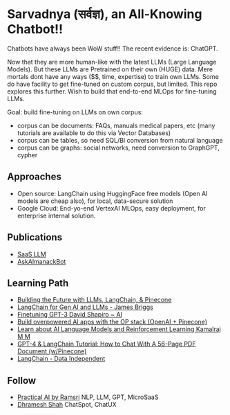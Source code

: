 # Sarvadnya (सर्वज्ञ), an All-Knowing Chatbot!!

Chatbots have always been WoW stuff!! The recent evidence is: ChatGPT.

Now that they are more human-like with the latest LLMs (Large Language Models). But these LLMs are Pretrained on their own (HUGE) data. Mere mortals dont have any ways ($$, time, expertise) to train own LLMs.
Some do have facility to get fine-tuned on custom corpus, but limited. This repo explores this further. Wish to build that end-to-end MLOps for fine-tuning LLMs.

Goal: build fine-tuning on LLMs on own corpus:
- corpus can be documents: FAQs, manuals medical papers, etc (many tutorials are available to do this via Vector Databases)
- corpus can be tables, so need SQL/BI conversion from natural language
- corpus can be graphs: social networks, need conversion to GraphGPT, cypher

<!-- 
## Why me?
- Reasonable popularity due to Sketchnote and talks on ChatGPT or LLMs (Large Language Models)
- Specific Knowledge: Theoretical background of NLP/LLMs due to trainings, plus, professional experience on customizing LLMs on custom data, plus common-sense software solution-ing experience for 2 decades, including engineering industries. Rare-Global-Untrainable-Leverage-Brand.
- IKIGAI: I love, I like, World needs, Can get paid
 -->
## Approaches
- Open source: LangChain using HuggingFace free models (Open AI models are cheap also), for local, data-secure solution
- Google Cloud: End-yo-end VertexAI MLOps, easy deployment, for enterprise internal solution.

<!-- ## Contours
- Theme: Automation MicroSaas
- Product: Micro SaaS, auto upgrade, Serverless, scale as you go
- Payment: Pay per use, Passive Income, forever
- Income: Passive, remote fully, global reach
- Working: Solo, remote, no team, no HR issues, salaries
- Input: scraping , docAI(GDE)->KG (neo4j)
- Output: Wow chatbot, APIs, Network effects, more connection, more $$
- Moat/Entry Barrier, IKIGAI, Sp Knowledge
- Give back: Talks, sketchnotes, Tech explanations
- Side outcomes: consultancy, open source contribution -->

## Publications
- [SaaS LLM](https://medium.com/google-developer-experts/saasgpt-84ba80265d0f)
- [AskAlmanackBot](https://www.linkedin.com/feed/update/urn:li:ugcPost:7049347127029698560/)

## Learning Path
- [Building the Future with LLMs, LangChain, & Pinecone](https://www.youtube.com/watch?v=nMniwlGyX-c)
- [LangChain for Gen AI and LLMs - James Briggs](https://www.youtube.com/playlist?list=PLIUOU7oqGTLieV9uTIFMm6_4PXg-hlN6F)
- [Finetuning GPT-3 David Shapiro ~ AI](https://www.youtube.com/playlist?list=PLV3Fr1UUO9bFg3tKw_-6djIhgId1z74JU)
- [Build overpowered AI apps with the OP stack (OpenAI + Pinecone)](https://www.youtube.com/watch?v=-dZrNj2mVHo)
- [Learn about AI Language Models and Reinforcement Learning Kamalraj M M](https://www.youtube.com/playlist?list=PLbzjzOKeYPCpp3NCeQioevM0YpZa5VqcS)
- [GPT-4 & LangChain Tutorial: How to Chat With A 56-Page PDF Document (w/Pinecone)](https://www.youtube.com/watch?v=ih9PBGVVOO4)
- [LangChain - Data Independent](https://www.youtube.com/playlist?list=PLqZXAkvF1bPNQER9mLmDbntNfSpzdDIU5)

## Follow
- [Practical AI by Ramsri](https://www.youtube.com/@PracticalAIbyRamsri) NLP, LLM, GPT, MicroSaaS
- [Dhramesh Shah](https://www.youtube.com/watch?v=fayBEXSKyoI) ChatSpot, ChatUX

